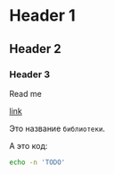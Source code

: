 # Header 1

## Header 2

### Header 3

Read me

[link](https://github.com)

Это название `библиотеки`.

А это код:
```bash
echo -n 'TODO'
```
